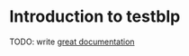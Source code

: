 # Introduction to testblp

TODO: write [great documentation](http://jacobian.org/writing/what-to-write/)
